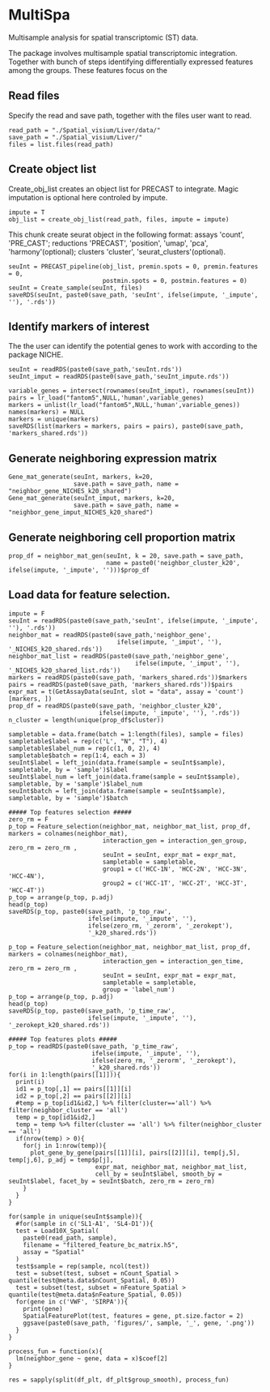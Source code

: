 # MultiSpa
Multisample analysis for spatial transcriptomic (ST) data.

The package involves multisample spatial transcriptomic integration. Together with bunch of steps identifying differentially expressed features among the groups. These features focus on the 

## Read files
Specify the read and save path, together with the files user want to read. 
```{r}
read_path = "./Spatial_visium/Liver/data/"
save_path = "./Spatial_visium/Liver/"
files = list.files(read_path)
```

## Create object list
Create_obj_list creates an object list for PRECAST to integrate. Magic imputation is optional here controled by impute.
```{r}
impute = T
obj_list = create_obj_list(read_path, files, impute = impute)
```

This chunk create seurat object in the following format:
assays 'count', 'PRE_CAST'; 
reductions 'PRECAST', 'position', 'umap', 'pca', 'harmony'(optional); 
clusters 'cluster', 'seurat_clusters'(optional).
```{r}
seuInt = PRECAST_pipeline(obj_list, premin.spots = 0, premin.features = 0,
                          postmin.spots = 0, postmin.features = 0)
seuInt = Create_sample(seuInt, files)
saveRDS(seuInt, paste0(save_path, 'seuInt', ifelse(impute, '_impute', ''), '.rds'))
```

## Identify markers of interest
The the user can identify the potential genes to work with according to the package NICHE.
```{r}
seuInt = readRDS(paste0(save_path,'seuInt.rds'))
seuInt_imput = readRDS(paste0(save_path,'seuInt_impute.rds'))

variable_genes = intersect(rownames(seuInt_imput), rownames(seuInt))
pairs = lr_load("fantom5",NULL,'human',variable_genes)
markers = unlist(lr_load("fantom5",NULL,'human',variable_genes))
names(markers) = NULL
markers = unique(markers)
saveRDS(list(markers = markers, pairs = pairs), paste0(save_path, 'markers_shared.rds'))
```

## Generate neighboring expression matrix
```{r}
Gene_mat_generate(seuInt, markers, k=20,
                  save.path = save_path, name = "neighbor_gene_NICHES_k20_shared")
Gene_mat_generate(seuInt_imput, markers, k=20,
                  save.path = save_path, name = "neighbor_gene_imput_NICHES_k20_shared")
```

## Generate neighboring cell proportion matrix
```{r}
prop_df = neighbor_mat_gen(seuInt, k = 20, save.path = save_path,
                           name = paste0('neighbor_cluster_k20', ifelse(impute, '_impute', '')))$prop_df
```

## Load data for feature selection.
```{r}
impute = F
seuInt = readRDS(paste0(save_path,'seuInt', ifelse(impute, '_impute', ''), '.rds'))
neighbor_mat = readRDS(paste0(save_path,'neighbor_gene',
                              ifelse(impute, '_imput', ''), '_NICHES_k20_shared.rds'))
neighbor_mat_list = readRDS(paste0(save_path,'neighbor_gene',
                                   ifelse(impute, '_imput', ''), '_NICHES_k20_shared_list.rds'))
markers = readRDS(paste0(save_path, 'markers_shared.rds'))$markers
pairs = readRDS(paste0(save_path, 'markers_shared.rds'))$pairs
expr_mat = t(GetAssayData(seuInt, slot = "data", assay = 'count')[markers, ])
prop_df = readRDS(paste0(save_path, 'neighbor_cluster_k20',
                         ifelse(impute, '_impute', ''), '.rds'))
n_cluster = length(unique(prop_df$cluster))

sampletable = data.frame(batch = 1:length(files), sample = files)
sampletable$label = rep(c('L', "N", "T"), 4)
sampletable$label_num = rep(c(1, 0, 2), 4)
sampletable$batch = rep(1:4, each = 3)
seuInt$label = left_join(data.frame(sample = seuInt$sample), sampletable, by = 'sample')$label
seuInt$label_num = left_join(data.frame(sample = seuInt$sample), sampletable, by = 'sample')$label_num
seuInt$batch = left_join(data.frame(sample = seuInt$sample), sampletable, by = 'sample')$batch

##### Top features selection #####
zero_rm = F
p_top = Feature_selection(neighbor_mat, neighbor_mat_list, prop_df, markers = colnames(neighbor_mat),
                          interaction_gen = interaction_gen_group, zero_rm = zero_rm ,
                          seuInt = seuInt, expr_mat = expr_mat,
                          sampletable = sampletable,
                          group1 = c('HCC-1N', 'HCC-2N', 'HCC-3N', 'HCC-4N'),
                          group2 = c('HCC-1T', 'HCC-2T', 'HCC-3T', 'HCC-4T'))
p_top = arrange(p_top, p.adj)
head(p_top)
saveRDS(p_top, paste0(save_path, 'p_top_raw',
                      ifelse(impute, '_impute', ''),
                      ifelse(zero_rm, '_zerorm', '_zerokept'),
                      '_k20_shared.rds'))

p_top = Feature_selection(neighbor_mat, neighbor_mat_list, prop_df, markers = colnames(neighbor_mat),
                          interaction_gen = interaction_gen_time, zero_rm = zero_rm ,
                          seuInt = seuInt, expr_mat = expr_mat,
                          sampletable = sampletable,
                          group = 'label_num')
p_top = arrange(p_top, p.adj)
head(p_top)
saveRDS(p_top, paste0(save_path, 'p_time_raw',
                      ifelse(impute, '_impute', ''), '_zerokept_k20_shared.rds'))

##### Top features plots #####
p_top = readRDS(paste0(save_path, 'p_time_raw',
                       ifelse(impute, '_impute', ''),
                       ifelse(zero_rm, '_zerorm', '_zerokept'),
                       '_k20_shared.rds'))
for(i in 1:length(pairs[[1]])){
  print(i)
  id1 = p_top[,1] == pairs[[1]][i]
  id2 = p_top[,2] == pairs[[2]][i]
  #temp = p_top[id1&id2,] %>% filter(cluster=='all') %>% filter(neighbor_cluster == 'all')
  temp = p_top[id1&id2,]
  temp = temp %>% filter(cluster == 'all') %>% filter(neighbor_cluster == 'all')
  if(nrow(temp) > 0){
    for(j in 1:nrow(temp)){
      plot_gene_by_gene(pairs[[1]][i], pairs[[2]][i], temp[j,5], temp[j,6], p_adj = temp$p[j],
                        expr_mat, neighbor_mat, neighbor_mat_list,
                        cell_by = seuInt$label, smooth_by = seuInt$label, facet_by = seuInt$batch, zero_rm = zero_rm)
    }
  }
}

for(sample in unique(seuInt$sample)){
  #for(sample in c('SL1-A1', 'SL4-D1')){
  test = Load10X_Spatial(
    paste0(read_path, sample),
    filename = "filtered_feature_bc_matrix.h5",
    assay = "Spatial"
  )
  test$sample = rep(sample, ncol(test))
  test = subset(test, subset = nCount_Spatial > quantile(test@meta.data$nCount_Spatial, 0.05))
  test = subset(test, subset = nFeature_Spatial > quantile(test@meta.data$nFeature_Spatial, 0.05))
  for(gene in c('VWF', 'SIRPA')){
    print(gene)
    SpatialFeaturePlot(test, features = gene, pt.size.factor = 2)
    ggsave(paste0(save_path, 'figures/', sample, '_', gene, '.png'))
  }
}

process_fun = function(x){
  lm(neighbor_gene ~ gene, data = x)$coef[2]
}

res = sapply(split(df_plt, df_plt$group_smooth), process_fun)
```
